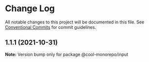 # Change Log

All notable changes to this project will be documented in this file.
See [Conventional Commits](https://conventionalcommits.org) for commit guidelines.

## 1.1.1 (2021-10-31)

**Note:** Version bump only for package @cool-monorepo/input
